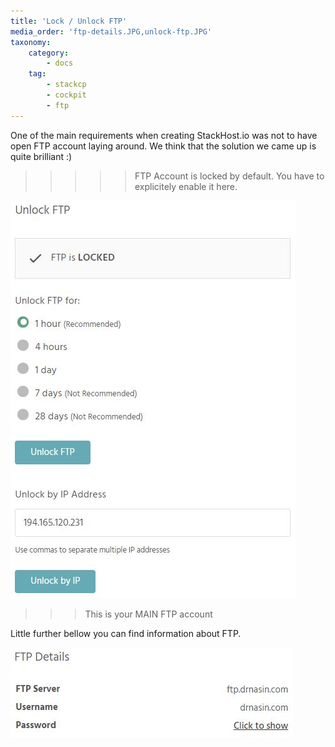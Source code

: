 ```yaml
---
title: 'Lock / Unlock FTP'
media_order: 'ftp-details.JPG,unlock-ftp.JPG'
taxonomy:
    category:
        - docs
    tag:
        - stackcp
        - cockpit
        - ftp
---
```


One of the main requirements when creating StackHost.io was not to have open FTP account laying around. We think that the solution we came up is quite brilliant :)

>>>>> FTP Account is locked by default. You have to explicitely enable it here.

![](unlock-ftp.JPG)

>>> This is your MAIN FTP account

Little further bellow you can find information about FTP.

![](ftp-details.JPG)